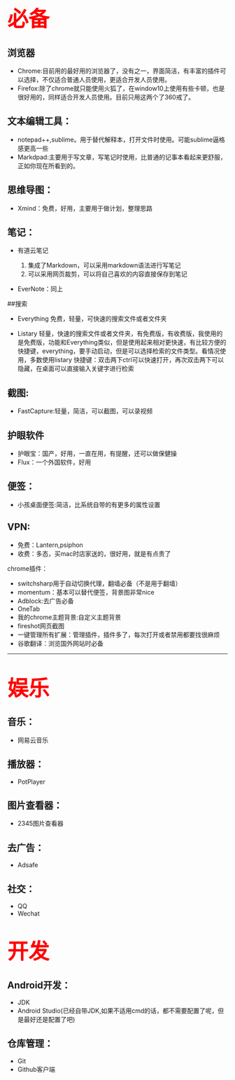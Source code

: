 # <font color="red" size = "10">必备</font>

## 浏览器

* Chrome:目前用的最好用的浏览器了，没有之一，界面简洁，有丰富的插件可以选择，不仅适合普通人员使用，更适合开发人员使用。
* Firefox:除了chrome就只能使用火狐了，在window10上使用有些卡顿，也是很好用的，同样适合开发人员使用。目前只用这两个了360戒了。

## 文本编辑工具：

* notepad++,sublime。用于替代解释本，打开文件时使用。可能sublime逼格感更高一些
* Markdpad:主要用于写文章，写笔记时使用，比普通的记事本看起来更舒服，正如你现在所看到的。

## 思维导图：

* Xmind：免费，好用，主要用于做计划，整理思路

## 笔记：

* 有道云笔记

    1. 集成了Markdown，可以采用markdown语法进行写笔记
    2. 可以采用网页裁剪，可以将自己喜欢的内容直接保存到笔记
   
* EverNote：同上

##搜索

* Everything 
免费，轻量，可快速的搜索文件或者文件夹

* Listary
轻量，快速的搜索文件或者文件夹，有免费版，有收费版，我使用的是免费版，功能和Everything类似，但是使用起来相对更快速，有比较方便的快捷键，everything，要手动启动，但是可以选择检索的文件类型。看情况使用，多数使用listary
快捷键：双击两下ctrl可以快速打开，再次双击两下可以隐藏，在桌面可以直接输入关键字进行检索

## 截图:

* FastCapture:轻量，简洁，可以截图，可以录视频

## 护眼软件

* 护眼宝：国产，好用，一直在用，有提醒，还可以做保健操
* Flux：一个外国软件，好用

## 便签：

* 小孩桌面便签:简洁，比系统自带的有更多的属性设置

## VPN:

* 免费：Lantern,psiphon
* 收费：多态，买mac时店家送的，很好用，就是有点贵了


chrome插件：
* switchsharp用于自动切换代理，翻墙必备（不是用于翻墙）
* momentum：基本可以替代便签，背景图非常nice
* Adblock:去广告必备
* OneTab
* 我的chrome主题背景:自定义主题背景
* fireshot网页截图
* 一键管理所有扩展：管理插件，插件多了，每次打开或者禁用都要找很麻烦
* 谷歌翻译：浏览国外网站时必备


---

# <font color="red" size = "10">娱乐</font>

## 音乐：

* 网易云音乐

## 播放器：

* PotPlayer

## 图片查看器：

* 2345图片查看器

## 去广告：

* Adsafe

## 社交：

* QQ
* Wechat


# <font color="red" size = "10">开发</font>
## Android开发：
* JDK
* Android Studio(已经自带JDK,如果不适用cmd的话，都不需要配置了呢，但是最好还是配置了吧)

## 仓库管理： 

* Git
* Github客户端


